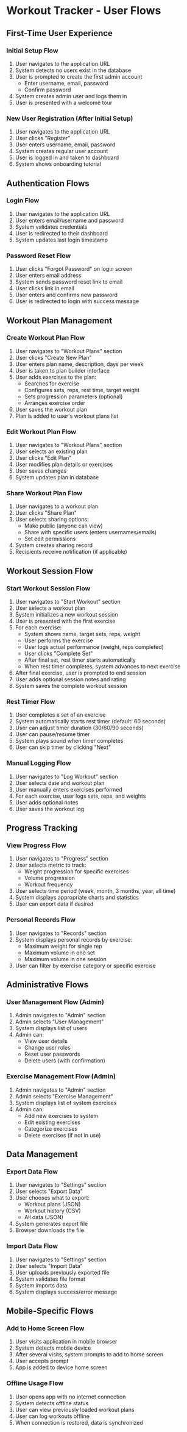 # Workout Tracker - User Flows

## First-Time User Experience

### Initial Setup Flow
1. User navigates to the application URL
2. System detects no users exist in the database
3. User is prompted to create the first admin account
   - Enter username, email, password
   - Confirm password
4. System creates admin user and logs them in
5. User is presented with a welcome tour

### New User Registration (After Initial Setup)
1. User navigates to the application URL
2. User clicks "Register"
3. User enters username, email, password
4. System creates regular user account
5. User is logged in and taken to dashboard
6. System shows onboarding tutorial

## Authentication Flows

### Login Flow
1. User navigates to the application URL
2. User enters email/username and password
3. System validates credentials
4. User is redirected to their dashboard
5. System updates last login timestamp

### Password Reset Flow
1. User clicks "Forgot Password" on login screen
2. User enters email address
3. System sends password reset link to email
4. User clicks link in email
5. User enters and confirms new password
6. User is redirected to login with success message

## Workout Plan Management

### Create Workout Plan Flow
1. User navigates to "Workout Plans" section
2. User clicks "Create New Plan"
3. User enters plan name, description, days per week
4. User is taken to plan builder interface
5. User adds exercises to the plan:
   - Searches for exercise
   - Configures sets, reps, rest time, target weight
   - Sets progression parameters (optional)
   - Arranges exercise order
6. User saves the workout plan
7. Plan is added to user's workout plans list

### Edit Workout Plan Flow
1. User navigates to "Workout Plans" section
2. User selects an existing plan
3. User clicks "Edit Plan"
4. User modifies plan details or exercises
5. User saves changes
6. System updates plan in database

### Share Workout Plan Flow
1. User navigates to a workout plan
2. User clicks "Share Plan"
3. User selects sharing options:
   - Make public (anyone can view)
   - Share with specific users (enters usernames/emails)
   - Set edit permissions
4. System creates sharing record
5. Recipients receive notification (if applicable)

## Workout Session Flow

### Start Workout Session Flow
1. User navigates to "Start Workout" section
2. User selects a workout plan
3. System initializes a new workout session
4. User is presented with the first exercise
5. For each exercise:
   - System shows name, target sets, reps, weight
   - User performs the exercise
   - User logs actual performance (weight, reps completed)
   - User clicks "Complete Set"
   - After final set, rest timer starts automatically
   - When rest timer completes, system advances to next exercise
6. After final exercise, user is prompted to end session
7. User adds optional session notes and rating
8. System saves the complete workout session

### Rest Timer Flow
1. User completes a set of an exercise
2. System automatically starts rest timer (default: 60 seconds)
3. User can adjust timer duration (30/60/90 seconds)
4. User can pause/resume timer
5. System plays sound when timer completes
6. User can skip timer by clicking "Next"

### Manual Logging Flow
1. User navigates to "Log Workout" section
2. User selects date and workout plan
3. User manually enters exercises performed
4. For each exercise, user logs sets, reps, and weights
5. User adds optional notes
6. User saves the workout log

## Progress Tracking

### View Progress Flow
1. User navigates to "Progress" section
2. User selects metric to track:
   - Weight progression for specific exercises
   - Volume progression
   - Workout frequency
3. User selects time period (week, month, 3 months, year, all time)
4. System displays appropriate charts and statistics
5. User can export data if desired

### Personal Records Flow
1. User navigates to "Records" section
2. System displays personal records by exercise:
   - Maximum weight for single rep
   - Maximum volume in one set
   - Maximum volume in one session
3. User can filter by exercise category or specific exercise

## Administrative Flows

### User Management Flow (Admin)
1. Admin navigates to "Admin" section
2. Admin selects "User Management"
3. System displays list of users
4. Admin can:
   - View user details
   - Change user roles
   - Reset user passwords
   - Delete users (with confirmation)

### Exercise Management Flow (Admin)
1. Admin navigates to "Admin" section
2. Admin selects "Exercise Management"
3. System displays list of system exercises
4. Admin can:
   - Add new exercises to system
   - Edit existing exercises
   - Categorize exercises
   - Delete exercises (if not in use)

## Data Management

### Export Data Flow
1. User navigates to "Settings" section
2. User selects "Export Data"
3. User chooses what to export:
   - Workout plans (JSON)
   - Workout history (CSV)
   - All data (JSON)
4. System generates export file
5. Browser downloads the file

### Import Data Flow
1. User navigates to "Settings" section
2. User selects "Import Data"
3. User uploads previously exported file
4. System validates file format
5. System imports data
6. System displays success/error message

## Mobile-Specific Flows

### Add to Home Screen Flow
1. User visits application in mobile browser
2. System detects mobile device
3. After several visits, system prompts to add to home screen
4. User accepts prompt
5. App is added to device home screen

### Offline Usage Flow
1. User opens app with no internet connection
2. System detects offline status
3. User can view previously loaded workout plans
4. User can log workouts offline
5. When connection is restored, data is synchronized 